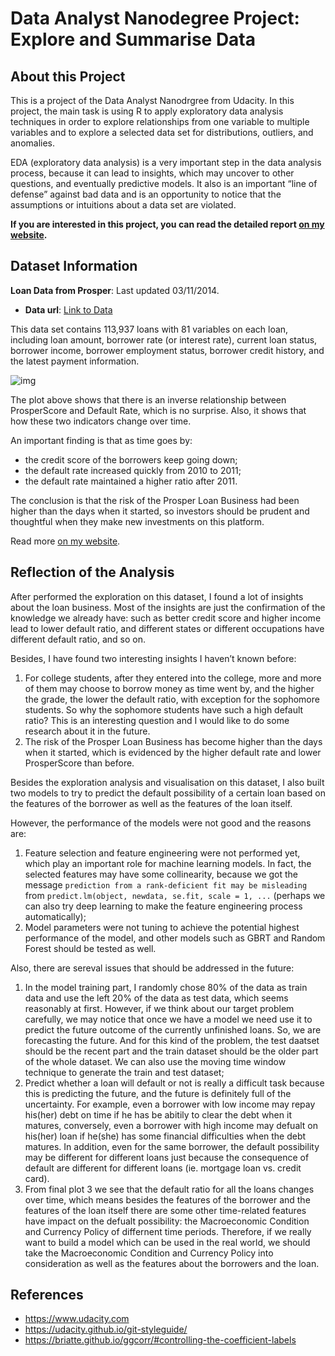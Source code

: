 # Data Analyst Nanodegree Project: Explore and Summarise Data

## About this Project

This is a project of the Data Analyst Nanodrgree from Udacity. In this project, the main task is using R to apply exploratory data analysis techniques in order to explore relationships from one variable to multiple variables and to explore a selected data set for distributions, outliers, and anomalies.

EDA (exploratory data analysis) is a very important step in the data analysis process, because it can lead to insights, which may uncover to other questions, and eventually predictive models. It also is an important “line of defense” against bad data and is an opportunity to notice that the assumptions or intuitions about a data set are violated.

**If you are interested in this project, you can read the detailed report [on my website](https://yajiez.me/en/2017/08/23/exploration-of-the-loan-data-from-prosper/).**

## Dataset Information

**Loan Data from Prosper**: Last updated 03/11/2014.

- **Data url**: [Link to Data](https://docs.google.com/document/d/1qEcwltBMlRYZT-l699-71TzInWfk4W9q5rTCSvDVMpc/pub?embedded=true)

This data set contains 113,937 loans with 81 variables on each loan, including loan amount, borrower rate (or interest rate), current loan status, borrower income, borrower employment status, borrower credit history, and the latest payment information.

![img](https://d33wubrfki0l68.cloudfront.net/4fc1665438f94c0400634ca5e293e8a2dfb63f63/7844e/post/2017-08-23-exploration-of-the-loan-data-from-prosper_files/figure-html/plot_three-1.png)

The plot above shows that there is an inverse relationship between ProsperScore and Default Rate, which is no surprise. Also, it shows that how these two indicators change over time.

An important finding is that as time goes by:

- the credit score of the borrowers keep going down;
- the default rate increased quickly from 2010 to 2011;
- the default rate maintained a higher ratio after 2011.

The conclusion is that the risk of the Prosper Loan Business had been higher than the days when it started, so investors should be prudent and thoughtful when they make new investments on this platform.

Read more [on my website](https://yajiez.me/en/2017/08/23/exploration-of-the-loan-data-from-prosper/).

## Reflection of the Analysis

After performed the exploration on this dataset, I found a lot of insights about the loan business. Most of the insights are just the confirmation of the knowledge we already have: such as better credit score and higher income lead to lower default ratio, and different states or different occupations have different default ratio, and so on.

Besides, I have found two interesting insights I haven’t known before:

1. For college students, after they entered into the college, more and more of them may choose to borrow money as time went by, and the higher the grade, the lower the default ratio, with exception for the sophomore students. So why the sophomore students have such a high default ratio? This is an interesting question and I would like to do some research about it in the future.
2. The risk of the Prosper Loan Business has become higher than the days when it started, which is evidenced by the higher default rate and lower ProsperScore than before.

Besides the exploration analysis and visualisation on this dataset, I also built two models to try to predict the default possibility of a certain loan based on the features of the borrower as well as the features of the loan itself.

However, the performance of the models were not good and the reasons are:

1. Feature selection and feature engineering were not performed yet, which play an important role for machine learning models. In fact, the selected features may have some collinearity, because we got the message `prediction from a rank-deficient fit may be misleading` from `predict.lm(object, newdata, se.fit, scale = 1, ...` (perhaps we can also try deep learning to make the feature engineering process automatically);
2. Model parameters were not tuning to achieve the potential highest performance of the model, and other models such as GBRT and Random Forest should be tested as well.

Also, there are sereval issues that should be addressed in the future:

1. In the model training part, I randomly chose 80% of the data as train data and use the left 20% of the data as test data, which seems reasonably at first. However, if we think about our target problem carefully, we may notice that once we have a model we need use it to predict the future outcome of the currently unfinished loans. So, we are forecasting the future. And for this kind of the problem, the test daatset should be the recent part and the train dataset should be the older part of the whole dataset. We can also use the moving time window technique to generate the train and test dataset;
2. Predict whether a loan will default or not is really a difficult task because this is predicting the future, and the future is definitely full of the uncertainty. For example, even a borrower with low income may repay his(her) debt on time if he has be abitily to clear the debt when it matures, conversely, even a borrower with high income may defualt on his(her) loan if he(she) has some financial difficulties when the debt matures. In addition, even for the same borrower, the default possibility may be different for different loans just because the consequence of default are different for different loans (ie. mortgage loan vs. credit card).
3. From final plot 3 we see that the default ratio for all the loans changes over time, which means besides the features of the borrower and the features of the loan itself there are some other time-related features have impact on the defualt possibility: the Macroeconomic Condition and Currency Policy of differnent time periods. Therefore, if we really want to build a model which can be used in the real world, we should take the Macroeconomic Condition and Currency Policy into consideration as well as the features about the borrowers and the loan.

## References

- https://www.udacity.com
- https://udacity.github.io/git-styleguide/
- https://briatte.github.io/ggcorr/#controlling-the-coefficient-labels
